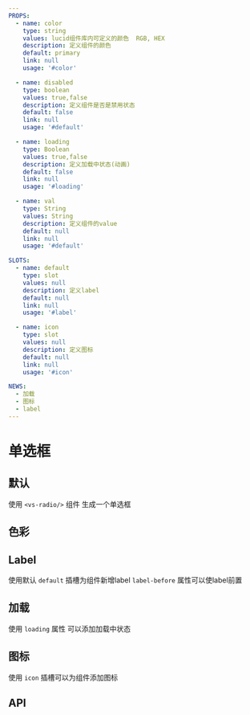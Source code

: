 ```yaml
---
PROPS:
  - name: color
    type: string
    values: lucid组件库内可定义的颜色  RGB, HEX
    description: 定义组件的颜色
    default: primary
    link: null
    usage: '#color'

  - name: disabled
    type: boolean
    values: true,false
    description: 定义组件是否是禁用状态
    default: false
    link: null
    usage: '#default'

  - name: loading
    type: Boolean
    values: true,false
    description: 定义加载中状态(动画)
    default: false
    link: null
    usage: '#loading'

  - name: val
    type: String
    values: String
    description: 定义组件的value
    default: null
    link: null
    usage: '#default'

SLOTS:
  - name: default
    type: slot
    values: null
    description: 定义label
    default: null
    link: null
    usage: '#label'

  - name: icon
    type: slot
    values: null
    description: 定义图标
    default: null
    link: null
    usage: '#icon'

NEWS:
  - 加载
  - 图标
  - label
---
```


# 单选框

<card>

## 默认

使用 `<vs-radio/>` 组件 生成一个单选框

<template v-slot:example>
  <radio-default />
</template>

<template v-slot:template>

  ```html{3,4,5}
    <template>
      <div class="center">
          <vs-radio v-model="picked" val="1">
            Option A
          </vs-radio>
          <vs-radio v-model="picked" val="2">
            Option B
          </vs-radio>
          <vs-radio disabled v-model="picked" val="3">
            Option C
          </vs-radio>
          <vs-radio v-model="picked" val="4">
            Option D
          </vs-radio>
      </div>
    </template>
  ```

</template>

<template v-slot:script>

  ```html{4}
    <script>
      export default {
        data:() => ({
          picked: 1,
        })
      }
    </script>
  ```

</template>

</card>

<card>

## 色彩

<coloren />

<template v-slot:example>
  <radio-color />
</template>

<template v-slot:template>

  ```html{6,7,8}
    <template>
      <div class="center">
        <vs-radio v-model="picked" val="1">
          Primary
        </vs-radio>
        <vs-radio success v-model="picked" val="2">
          Success
        </vs-radio>
        <vs-radio danger v-model="picked" val="3">
          Danger
        </vs-radio>
        <vs-radio warn v-model="picked" val="4">
          Warning
        </vs-radio>
        <vs-radio dark v-model="picked" val="5">
          Dark
        </vs-radio>
        <vs-radio color="#7d33ff" v-model="picked" val="6">
          HEX
        </vs-radio>
        <vs-radio color="rgb(59,222,200)" v-model="picked" val="7">
          RGB
        </vs-radio>
      </div>
    </template>
  ```

</template>

<template v-slot:script>

  ```html{4}
    <script>
      export default {
        data:() => ({
          picked: 2,
        })
      }
    </script>
  ```

</template>

</card>

<card>

## Label <Badge text="New"/>

使用默认 `default` 插槽为组件新增label `label-before` 属性可以使label前置

<template v-slot:example>
  <radio-label />
</template>

<template v-slot:template>

  ```html{3-8}
    <template>
      <div class="center">
        <vs-radio v-model="picked" val="1">
          Label
        </vs-radio>
        <vs-radio label-before v-model="picked" val="2">
          label 前置
        </vs-radio>
      </div>
    </template>
  ```

</template>

<template v-slot:script>

  ```html{4}
    <script>
      export default {
        data:() => ({
          picked: 1,
        })
      }
    </script>
  ```

</template>

</card>

<card>

## 加载 <Badge text="New"/>

使用 `loading` 属性 可以添加加载中状态

<template v-slot:example>
  <radio-loading />
</template>

<template v-slot:template>

  ```html{3,4,5}
    <template>
      <div class="center">
        <vs-radio loading v-model="picked" val="1">
          Option 1
        </vs-radio>
        <vs-radio loading v-model="picked" val="2">
          Option 2
        </vs-radio>
      </div>
    </template>
  ```

</template>

<template v-slot:script>

  ```html{4}
    <script>
      export default {
        data:() => ({
          picked: 1,
        })
      }
    </script>
  ```

</template>

</card>

<card>

## 图标 <Badge text="New"/>

使用 `icon` 插槽可以为组件添加图标

<template v-slot:example>
  <radio-icons />
</template>

<template v-slot:template>

  ```html{5,6,7}
    <template>
      <div class="center">
        <vs-radio v-model="picked" val="1">
          Yen
          <template #icon>
            <i class='bx bx-yen' ></i>
          </template>
        </vs-radio>
        <vs-radio v-model="picked" val="2">
          Won
          <template #icon>
            <i class='bx bx-won' ></i>
          </template>
        </vs-radio>
        <vs-radio v-model="picked" val="3">
          Pound
          <template #icon>
            <i class='bx bx-pound' ></i>
          </template>
        </vs-radio>
        <vs-radio v-model="picked" val="4">
          Euro
          <template #icon>
            <i class='bx bx-euro' ></i>
          </template>
        </vs-radio>
        <vs-radio v-model="picked" val="5">
          Rupee
          <template #icon>
            <i class='bx bx-rupee' ></i>
          </template>
        </vs-radio>
        <vs-radio v-model="picked" val="6">
          Bitcoin
          <template #icon>
            <i class='bx bx-bitcoin' ></i>
          </template>
        </vs-radio>
        <vs-radio v-model="picked" val="7">
          Dollar
          <template #icon>
            <i class='bx bx-dollar' ></i>
          </template>
        </vs-radio>
      </div>
    </template>
  ```

</template>

<template v-slot:script>

  ```html{4}
    <script>
      export default {
        data:() => ({
          picked: 1,
        })
      }
    </script>
  ```

</template>

</card>

<card>

## API

</card>
